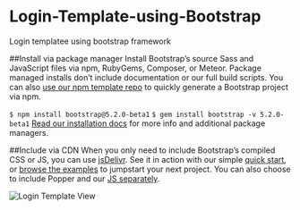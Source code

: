 # Login-Template-using-Bootstrap
Login templatee using bootstrap framework

##Install via package manager
  Install Bootstrap’s source Sass and JavaScript files via npm, RubyGems, Composer, or Meteor. Package managed installs don’t include documentation or our full build scripts. You can also [use our npm template repo](https://github.com/twbs/bootstrap-npm-starter) to quickly generate a Bootstrap project via npm.

`$ npm install bootstrap@5.2.0-beta1`
`$ gem install bootstrap -v 5.2.0-beta1`
[Read our installation docs](https://getbootstrap.com/docs/5.2/getting-started/download/) for more info and additional package managers.

##Include via CDN
  When you only need to include Bootstrap’s compiled CSS or JS, you can use [jsDelivr](https://www.jsdelivr.com/package/npm/bootstrap). See it in action with our simple [quick start](https://getbootstrap.com/docs/5.2/getting-started/introduction/#quick-start), or [browse the examples](https://getbootstrap.com/docs/5.2/examples/) to jumpstart your next project. You can also choose to include Popper and our [JS separately](https://getbootstrap.com/docs/5.2/getting-started/introduction/#separate).

![Login Template View](https://drive.google.com/file/d/1O3WlEMEdJUhzd_LaiSjwcXsTFNWDs7Z_/view?usp=sharing)

